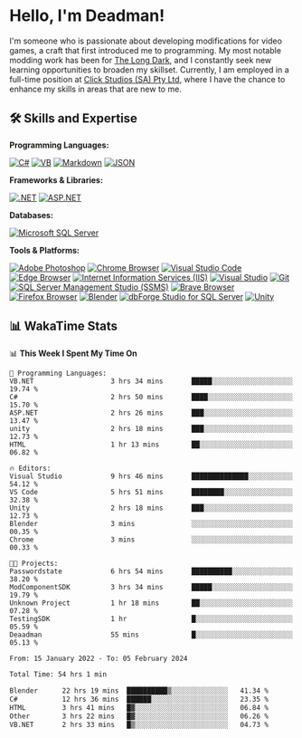 # Hello, I'm Deadman!

I'm someone who is passionate about developing modifications for video games, a craft that first introduced me to programming. My most notable modding work has been for [The Long Dark](https://www.thelongdark.com/), and I constantly seek new learning opportunities to broaden my skillset. Currently, I am employed in a full-time position at [Click Studios (SA) Pty Ltd](https://www.clickstudios.com.au/), where I have the chance to enhance my skills in areas that are new to me.

## 🛠 Skills and Expertise
**Programming Languages:** 

[![C#](https://img.shields.io/badge/c%23-%23239120.svg?style=for-the-badge&logo=csharp&logoColor=white)](https://docs.microsoft.com/en-us/dotnet/csharp/) [![VB](https://img.shields.io/badge/VB.NET-%239561CC.svg?style=for-the-badge&logo=visualbasic&logoColor=white)](https://docs.microsoft.com/en-us/dotnet/visual-basic/) [![Markdown](https://img.shields.io/badge/markdown-%23000000.svg?style=for-the-badge&logo=markdown&logoColor=white)](https://www.markdownguide.org/) [![JSON](https://img.shields.io/badge/JSON-%23000000.svg?style=for-the-badge&logo=json&logoColor=white)](https://www.json.org/json-en.html)

**Frameworks & Libraries:**

[![.NET](https://img.shields.io/badge/.NET-%23512BD4.svg?style=for-the-badge&logo=dotnet&logoColor=white)](https://dotnet.microsoft.com/) [![ASP.NET](https://img.shields.io/badge/ASP.NET-%23512BD4.svg?style=for-the-badge&logo=dotnet&logoColor=white)](https://dotnet.microsoft.com/apps/aspnet)

**Databases:**

[![Microsoft SQL Server](https://img.shields.io/badge/Microsoft%20SQL%20Server-CC2927?style=for-the-badge&logo=microsoft%20sql%20server&logoColor=white)](https://www.microsoft.com/en-us/sql-server)

**Tools & Platforms:**

[![Adobe Photoshop](https://img.shields.io/badge/adobe%20photoshop-%2331A8FF.svg?style=for-the-badge&logo=adobe-photoshop&logoColor=white)](https://www.adobe.com/products/photoshop.html) [![Chrome Browser](https://img.shields.io/badge/chrome%20browser-%234285F4.svg?style=for-the-badge&logo=google-chrome&logoColor=white)](https://www.google.com/chrome/) [![Visual Studio Code](https://img.shields.io/badge/visual%20studio%20code-%23007ACC.svg?style=for-the-badge&logo=visual-studio-code&logoColor=white)](https://code.visualstudio.com/) [![Edge Browser](https://img.shields.io/badge/edge%20browser-%230078D7.svg?style=for-the-badge&logo=microsoft-edge&logoColor=white)](https://www.microsoft.com/edge) [![Internet Information Services (IIS)](https://img.shields.io/badge/Internet%20Information%20Services-%23512BD4.svg?style=for-the-badge&logo=internet-information-services&logoColor=white)](https://www.iis.net/) [![Visual Studio](https://img.shields.io/badge/visual%20studio-%235C2D91.svg?style=for-the-badge&logo=visual-studio&logoColor=white)](https://visualstudio.microsoft.com/) [![Git](https://img.shields.io/badge/git-%23F05033.svg?style=for-the-badge&logo=git&logoColor=white)](https://git-scm.com/) [![SQL Server Management Studio (SSMS)](https://img.shields.io/badge/SQL%20Server%20Management%20Studio-%23E95420.svg?style=for-the-badge&logo=sql-server-management-studio&logoColor=white)](https://docs.microsoft.com/en-us/sql/ssms/sql-server-management-studio-ssms) [![Brave Browser](https://img.shields.io/badge/brave%20browser-%23FB542B.svg?style=for-the-badge&logo=brave&logoColor=white)](https://brave.com/) [![Firefox Browser](https://img.shields.io/badge/firefox%20browser-%23FF7139.svg?style=for-the-badge&logo=firefox-browser&logoColor=white)](https://www.mozilla.org/en-US/firefox/new/) [![Blender](https://img.shields.io/badge/blender-%23F5792A.svg?style=for-the-badge&logo=blender&logoColor=white)](https://www.blender.org/) [![dbForge Studio for SQL Server](https://img.shields.io/badge/dbForge%20Studio-%23F8981D.svg?style=for-the-badge&logo=dbforge-studio&logoColor=white)](https://www.devart.com/dbforge/sql/studio/) [![Unity](https://img.shields.io/badge/unity-%23000000.svg?style=for-the-badge&logo=unity&logoColor=white)](https://unity.com/) 
 
## 📊 WakaTime Stats
<!--START_SECTION:waka-->
📊 **This Week I Spent My Time On** 

```text
💬 Programming Languages: 
VB.NET                   3 hrs 34 mins       █████░░░░░░░░░░░░░░░░░░░░   19.74 % 
C#                       2 hrs 50 mins       ████░░░░░░░░░░░░░░░░░░░░░   15.70 % 
ASP.NET                  2 hrs 26 mins       ███░░░░░░░░░░░░░░░░░░░░░░   13.47 % 
unity                    2 hrs 18 mins       ███░░░░░░░░░░░░░░░░░░░░░░   12.73 % 
HTML                     1 hr 13 mins        ██░░░░░░░░░░░░░░░░░░░░░░░   06.82 % 

🔥 Editors: 
Visual Studio            9 hrs 46 mins       ██████████████░░░░░░░░░░░   54.12 % 
VS Code                  5 hrs 51 mins       ████████░░░░░░░░░░░░░░░░░   32.38 % 
Unity                    2 hrs 18 mins       ███░░░░░░░░░░░░░░░░░░░░░░   12.73 % 
Blender                  3 mins              ░░░░░░░░░░░░░░░░░░░░░░░░░   00.35 % 
Chrome                   3 mins              ░░░░░░░░░░░░░░░░░░░░░░░░░   00.33 % 

🐱‍💻 Projects: 
Passwordstate            6 hrs 54 mins       ██████████░░░░░░░░░░░░░░░   38.20 % 
ModComponentSDK          3 hrs 34 mins       █████░░░░░░░░░░░░░░░░░░░░   19.79 % 
Unknown Project          1 hr 18 mins        ██░░░░░░░░░░░░░░░░░░░░░░░   07.28 % 
TestingSDK               1 hr                █░░░░░░░░░░░░░░░░░░░░░░░░   05.59 % 
Deaadman                 55 mins             █░░░░░░░░░░░░░░░░░░░░░░░░   05.13 % 
```


<!--END_SECTION:waka-->

<!--START_SECTION:wakaaddon-->

```txt
From: 15 January 2022 - To: 05 February 2024

Total Time: 54 hrs 1 min

Blender      22 hrs 19 mins  ██████████▒░░░░░░░░░░░░░░   41.34 %
C#           12 hrs 36 mins  ██████░░░░░░░░░░░░░░░░░░░   23.35 %
HTML         3 hrs 41 mins   █▓░░░░░░░░░░░░░░░░░░░░░░░   06.84 %
Other        3 hrs 22 mins   █▓░░░░░░░░░░░░░░░░░░░░░░░   06.26 %
VB.NET       2 hrs 33 mins   █▒░░░░░░░░░░░░░░░░░░░░░░░   04.73 %
```

<!--END_SECTION:wakaaddon-->
